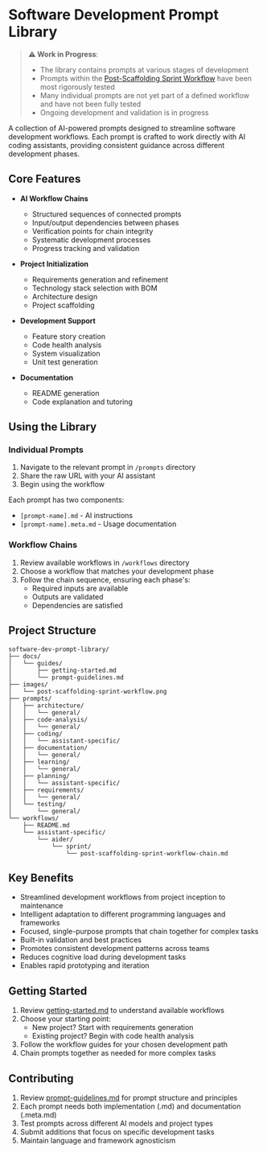 # Software Development Prompt Library

> **⚠️ Work in Progress**: 
> - The library contains prompts at various stages of development
> - Prompts within the [Post-Scaffolding Sprint Workflow](workflows/assistant-specific/aider/sprint/post-scaffolding-sprint-workflow-chain.md) have been most rigorously tested
> - Many individual prompts are not yet part of a defined workflow and have not been fully tested
> - Ongoing development and validation is in progress

A collection of AI-powered prompts designed to streamline software development workflows. Each prompt is crafted to work directly with AI coding assistants, providing consistent guidance across different development phases.

## Core Features

- **AI Workflow Chains**
  - Structured sequences of connected prompts
  - Input/output dependencies between phases
  - Verification points for chain integrity
  - Systematic development processes
  - Progress tracking and validation

- **Project Initialization**
  - Requirements generation and refinement
  - Technology stack selection with BOM
  - Architecture design
  - Project scaffolding

- **Development Support**
  - Feature story creation
  - Code health analysis
  - System visualization
  - Unit test generation

- **Documentation**
  - README generation
  - Code explanation and tutoring

## Using the Library

### Individual Prompts
1. Navigate to the relevant prompt in `/prompts` directory
2. Share the raw URL with your AI assistant
3. Begin using the workflow

Each prompt has two components:
- `[prompt-name].md` - AI instructions
- `[prompt-name].meta.md` - Usage documentation

### Workflow Chains
1. Review available workflows in `/workflows` directory
2. Choose a workflow that matches your development phase
3. Follow the chain sequence, ensuring each phase's:
   - Required inputs are available
   - Outputs are validated
   - Dependencies are satisfied

## Project Structure

```plaintext
software-dev-prompt-library/
├── docs/
│   └── guides/
│       ├── getting-started.md
│       └── prompt-guidelines.md
├── images/
│   └── post-scaffolding-sprint-workflow.png
├── prompts/
│   ├── architecture/
│   │   └── general/
│   ├── code-analysis/
│   │   └── general/
│   ├── coding/
│   │   └── assistant-specific/
│   ├── documentation/
│   │   └── general/
│   ├── learning/
│   │   └── general/
│   ├── planning/
│   │   └── assistant-specific/
│   ├── requirements/
│   │   └── general/
│   └── testing/
│       └── general/
└── workflows/
    ├── README.md
    └── assistant-specific/
        └── aider/
            └── sprint/
                └── post-scaffolding-sprint-workflow-chain.md
```
## Key Benefits

- Streamlined development workflows from project inception to maintenance
- Intelligent adaptation to different programming languages and frameworks
- Focused, single-purpose prompts that chain together for complex tasks
- Built-in validation and best practices
- Promotes consistent development patterns across teams
- Reduces cognitive load during development tasks
- Enables rapid prototyping and iteration

## Getting Started

1. Review [getting-started.md](docs/guides/getting-started.md) to understand available workflows
2. Choose your starting point:
   - New project? Start with requirements generation
   - Existing project? Begin with code health analysis
3. Follow the workflow guides for your chosen development path
4. Chain prompts together as needed for more complex tasks

## Contributing

1. Review [prompt-guidelines.md](docs/guides/prompt-guidelines.md) for prompt structure and principles
2. Each prompt needs both implementation (.md) and documentation (.meta.md)
3. Test prompts across different AI models and project types
4. Submit additions that focus on specific development tasks
5. Maintain language and framework agnosticism
